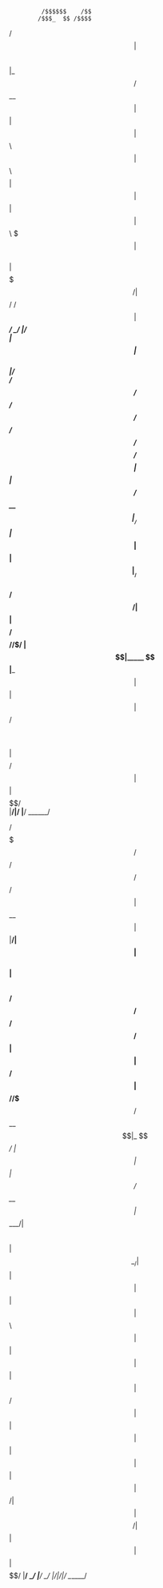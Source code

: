  
             /$$$$$$    /$$                                   
            /$$$_  $$ /$$$$                                   
   /$$$$$$ | $$$$\ $$|_  $$                                   
  /$$__  $$| $$ $$ $$  | $$                                   
 | $$  \ $$| $$\ $$$$  | $$                                   
 | $$  | $$| $$ \ $$$  | $$                                   
 | $$$$$$$/|  $$$$$$/ /$$$$$$                                 
 | $$____/  \______/ |______/                                 
 | $$                                                         
 | $$                                                         
 |__/                                                         
   /$$$$$$    /$$ /$$   /$$  /$$$$$$                          
  /$$__  $$ /$$$$| $$  | $$ /$$__  $$                         
 |__/  \ $$|_  $$| $$  | $$|__/  \ $$                         
   /$$$$$$/  | $$| $$$$$$$$   /$$$$$/                         
  /$$____/   | $$|_____  $$  |___  $$                         
 | $$        | $$      | $$ /$$  \ $$                         
 | $$$$$$$$ /$$$$$$    | $$|  $$$$$$/                         
 |________/|______/    |__/ \______/                          
                                                              
                                                              
                                                              
  /$$$$$$$                       /$$     /$$ /$$ /$$          
 | $$__  $$                     | $$    |__/| $$| $$          
 | $$  \ $$ /$$$$$$   /$$$$$$  /$$$$$$   /$$| $$| $$  /$$$$$$ 
 | $$$$$$$//$$__  $$ /$$__  $$|_  $$_/  | $$| $$| $$ /$$__  $$
 | $$____/| $$  \ $$| $$  \__/  | $$    | $$| $$| $$| $$  \ $$
 | $$     | $$  | $$| $$        | $$ /$$| $$| $$| $$| $$  | $$
 | $$     |  $$$$$$/| $$        |  $$$$/| $$| $$| $$|  $$$$$$/
 |__/      \______/ |__/         \___/  |__/|__/|__/ \______/ 
                                                              
